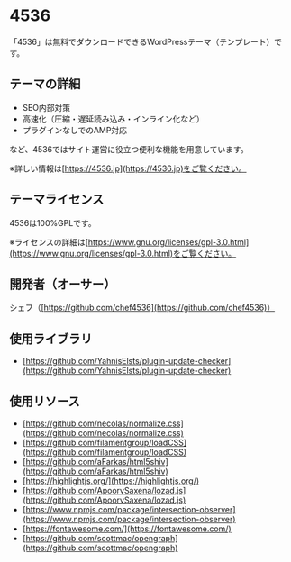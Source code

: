 # 4536

「4536」は無料でダウンロードできるWordPressテーマ（テンプレート）です。

## テーマの詳細

- SEO内部対策
- 高速化（圧縮・遅延読み込み・インライン化など）
- プラグインなしでのAMP対応

など、4536ではサイト運営に役立つ便利な機能を用意しています。

※詳しい情報は[https://4536.jp](https://4536.jp)をご覧ください。

## テーマライセンス

4536は100%GPLです。

※ライセンスの詳細は[https://www.gnu.org/licenses/gpl-3.0.html](https://www.gnu.org/licenses/gpl-3.0.html)をご覧ください。

## 開発者（オーサー）

シェフ（[https://github.com/chef4536](https://github.com/chef4536)）

## 使用ライブラリ

- [https://github.com/YahnisElsts/plugin-update-checker](https://github.com/YahnisElsts/plugin-update-checker)

## 使用リソース

- [https://github.com/necolas/normalize.css](https://github.com/necolas/normalize.css)
- [https://github.com/filamentgroup/loadCSS](https://github.com/filamentgroup/loadCSS)
- [https://github.com/aFarkas/html5shiv](https://github.com/aFarkas/html5shiv)
- [https://highlightjs.org/](https://highlightjs.org/)
- [https://github.com/ApoorvSaxena/lozad.js](https://github.com/ApoorvSaxena/lozad.js)
- [https://www.npmjs.com/package/intersection-observer](https://www.npmjs.com/package/intersection-observer)
- [https://fontawesome.com/](https://fontawesome.com/)
- [https://github.com/scottmac/opengraph](https://github.com/scottmac/opengraph)
